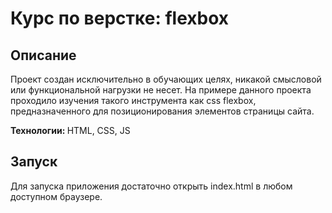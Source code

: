 <h1>Курс по верстке: flexbox</h1>

<h2>Описание</h2>
<p>
  Проект создан исключительно в обучающих целях, никакой смысловой или функциональной нагрузки не несет.
  На примере данного проекта проходило изучения такого инструмента как css flexbox, предназначенного для
  позиционирования элементов страницы сайта.
</p>

<b>Технологии: </b>
<span>HTML, CSS, JS</span>

<h2>Запуск</h2>
<p>Для запуска приложения достаточно открыть index.html в любом доступном браузере.</p>

